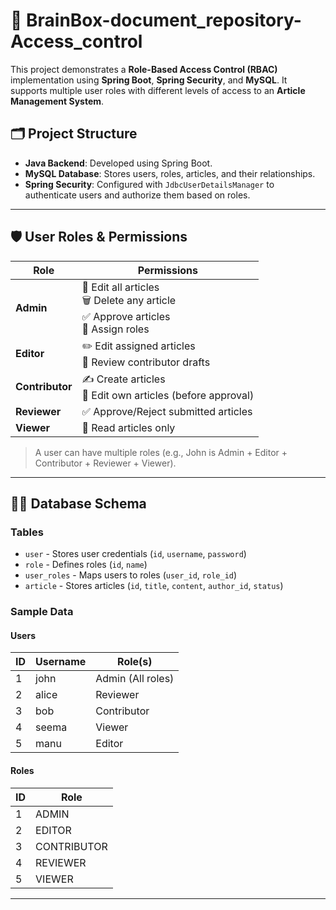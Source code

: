 # 🧠 BrainBox-document_repository-Access_control


This project demonstrates a **Role-Based Access Control (RBAC)** implementation using **Spring Boot**, **Spring Security**, and **MySQL**. It supports multiple user roles with different levels of access to an **Article Management System**.

## 🗂️ Project Structure

- **Java Backend**: Developed using Spring Boot.
- **MySQL Database**: Stores users, roles, articles, and their relationships.
- **Spring Security**: Configured with `JdbcUserDetailsManager` to authenticate users and authorize them based on roles.

---

## 🛡️ User Roles & Permissions

| Role        | Permissions                                                                 |
|-------------|------------------------------------------------------------------------------|
| **Admin**   | 🔄 Edit all articles<br>🗑️ Delete any article<br>✅ Approve articles<br>👥 Assign roles |
| **Editor**  | ✏️ Edit assigned articles<br>📝 Review contributor drafts                     |
| **Contributor** | ✍️ Create articles<br>🔄 Edit own articles (before approval)              |
| **Reviewer**| ✅ Approve/Reject submitted articles                                          |
| **Viewer**  | 👀 Read articles only                                                        |

> A user can have multiple roles (e.g., John is Admin + Editor + Contributor + Reviewer + Viewer).

---

## 🧑‍💻 Database Schema

### Tables

- `user` - Stores user credentials (`id`, `username`, `password`)
- `role` - Defines roles (`id`, `name`)
- `user_roles` - Maps users to roles (`user_id`, `role_id`)
- `article` - Stores articles (`id`, `title`, `content`, `author_id`, `status`)

### Sample Data

#### Users

| ID | Username | Role(s)          |
|----|----------|------------------|
| 1  | john     | Admin (All roles)|
| 2  | alice    | Reviewer         |
| 3  | bob      | Contributor      |
| 4  | seema    | Viewer           |
| 5  | manu     | Editor           |

#### Roles

| ID | Role        |
|----|-------------|
| 1  | ADMIN       |
| 2  | EDITOR      |
| 3  | CONTRIBUTOR |
| 4  | REVIEWER    |
| 5  | VIEWER      |

---


